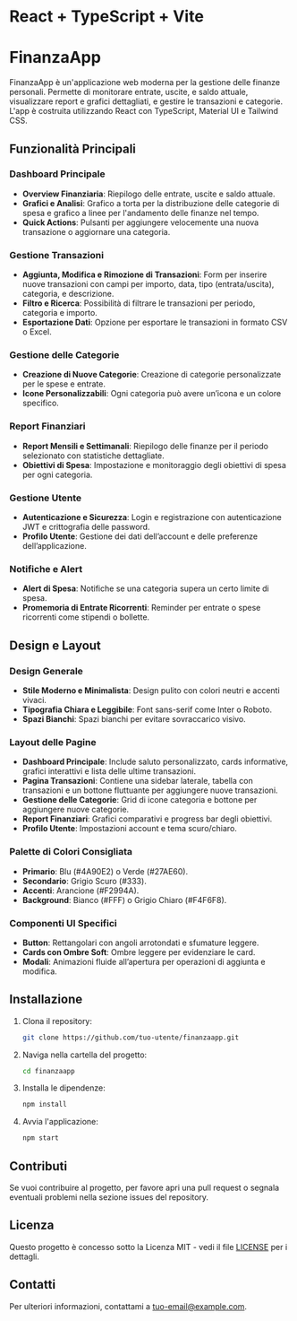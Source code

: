 # React + TypeScript + Vite
# FinanzaApp

FinanzaApp è un'applicazione web moderna per la gestione delle finanze personali. Permette di monitorare entrate, uscite, e saldo attuale, visualizzare report e grafici dettagliati, e gestire le transazioni e categorie. L'app è costruita utilizzando React con TypeScript, Material UI e Tailwind CSS.

## Funzionalità Principali

### Dashboard Principale
- **Overview Finanziaria**: Riepilogo delle entrate, uscite e saldo attuale.
- **Grafici e Analisi**: Grafico a torta per la distribuzione delle categorie di spesa e grafico a linee per l'andamento delle finanze nel tempo.
- **Quick Actions**: Pulsanti per aggiungere velocemente una nuova transazione o aggiornare una categoria.

### Gestione Transazioni
- **Aggiunta, Modifica e Rimozione di Transazioni**: Form per inserire nuove transazioni con campi per importo, data, tipo (entrata/uscita), categoria, e descrizione.
- **Filtro e Ricerca**: Possibilità di filtrare le transazioni per periodo, categoria e importo.
- **Esportazione Dati**: Opzione per esportare le transazioni in formato CSV o Excel.

### Gestione delle Categorie
- **Creazione di Nuove Categorie**: Creazione di categorie personalizzate per le spese e entrate.
- **Icone Personalizzabili**: Ogni categoria può avere un’icona e un colore specifico.

### Report Finanziari
- **Report Mensili e Settimanali**: Riepilogo delle finanze per il periodo selezionato con statistiche dettagliate.
- **Obiettivi di Spesa**: Impostazione e monitoraggio degli obiettivi di spesa per ogni categoria.

### Gestione Utente
- **Autenticazione e Sicurezza**: Login e registrazione con autenticazione JWT e crittografia delle password.
- **Profilo Utente**: Gestione dei dati dell’account e delle preferenze dell’applicazione.

### Notifiche e Alert
- **Alert di Spesa**: Notifiche se una categoria supera un certo limite di spesa.
- **Promemoria di Entrate Ricorrenti**: Reminder per entrate o spese ricorrenti come stipendi o bollette.

## Design e Layout

### Design Generale
- **Stile Moderno e Minimalista**: Design pulito con colori neutri e accenti vivaci.
- **Tipografia Chiara e Leggibile**: Font sans-serif come Inter o Roboto.
- **Spazi Bianchi**: Spazi bianchi per evitare sovraccarico visivo.

### Layout delle Pagine
- **Dashboard Principale**: Include saluto personalizzato, cards informative, grafici interattivi e lista delle ultime transazioni.
- **Pagina Transazioni**: Contiene una sidebar laterale, tabella con transazioni e un bottone fluttuante per aggiungere nuove transazioni.
- **Gestione delle Categorie**: Grid di icone categoria e bottone per aggiungere nuove categorie.
- **Report Finanziari**: Grafici comparativi e progress bar degli obiettivi.
- **Profilo Utente**: Impostazioni account e tema scuro/chiaro.

### Palette di Colori Consigliata
- **Primario**: Blu (#4A90E2) o Verde (#27AE60).
- **Secondario**: Grigio Scuro (#333).
- **Accenti**: Arancione (#F2994A).
- **Background**: Bianco (#FFF) o Grigio Chiaro (#F4F6F8).

### Componenti UI Specifici
- **Button**: Rettangolari con angoli arrotondati e sfumature leggere.
- **Cards con Ombre Soft**: Ombre leggere per evidenziare le card.
- **Modali**: Animazioni fluide all’apertura per operazioni di aggiunta e modifica.

## Installazione

1. Clona il repository:
    ```bash
    git clone https://github.com/tuo-utente/finanzaapp.git
    ```

2. Naviga nella cartella del progetto:
    ```bash
    cd finanzaapp
    ```

3. Installa le dipendenze:
    ```bash
    npm install
    ```

4. Avvia l'applicazione:
    ```bash
    npm start
    ```

## Contributi

Se vuoi contribuire al progetto, per favore apri una pull request o segnala eventuali problemi nella sezione issues del repository.

## Licenza

Questo progetto è concesso sotto la Licenza MIT - vedi il file [LICENSE](LICENSE) per i dettagli.

## Contatti

Per ulteriori informazioni, contattami a [tuo-email@example.com](mailto:tuo-email@example.com).
